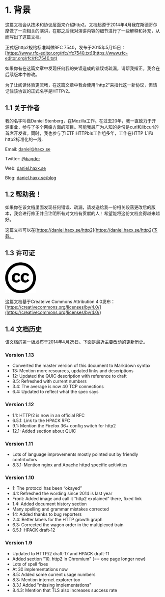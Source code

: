 # 1. 背景

这篇文档会从技术和协议层面来介绍http2。文档起源于2014年4月我在斯德哥尔摩做了一次相关的演讲，在那之后我对演讲内容的细节进行了一些解释和补充，从而写出了这篇文档。

正式版http2规格标准叫做RFC 7540，发布于2015年5月15日：[https://www.rfc-editor.org/rfc/rfc7540.txt](https://www.rfc-editor.org/rfc/rfc7540.txt)

如果你有在这篇文章中发现任何我的失误造成的错误或疏漏，请帮我指正。我会在后续版本中修改。

为了让阅读体验更流畅，在这篇文章中我会使用“http2”来指代这一新协议，但请记住该协议的正式名字是HTTP/2。

## 1.1 关于作者

我的名字叫做Daniel Stenberg，在Mozilla工作。在过去20年，我一直致力于开源事业，参与了多个网络方面的项目。可能我最广为人知的身份是curl和libcurl的首席开发者。同时，我也参与了IETF HTTPbis工作组多年，工作在HTTP 1.1和http2标准化的一线.

Email: daniel@haxx.se

Twitter: [@bagder](https://twitter.com/bagder)

Web: [daniel.haxx.se](https://daniel.haxx.se/)

Blog: [daniel.haxx.se/blog](https://daniel.haxx.se/blog/)

## 1.2 帮助我！

如果你在该文档里面发现任何错误、疏漏，请发送给我一份相关段落更改后的版本，我会进行修正并且注明所有对文档有贡献的人！希望能将这份文档变得越来越好。

这篇文档可以在[https://daniel.haxx.se/http2](https://daniel.haxx.se/http2)下载。

## 1.3 许可证

![](https://raw.githubusercontent.com/bagder/http2-explained/master/images/creative-commons.png)

这篇文档基于Createive Commons Attribution 4.0发布： [https://creativecommons.org/licenses/by/4.0/](https://creativecommons.org/licenses/by/4.0/)

## 1.4 文档历史

该文档的第一版发布于2014年4月25日。下面是最近主要改动的更新历史。

### Version 1.13

* Converted the master version of this document to Markdown syntax
* 13: Mention more resources, updated links and descriptions
* 12: Updated the QUIC description with reference to draft
* 8.5: Refreshed with current numbers
* 3.4: The average is now 40 TCP connections
* 6.4: Updated to reflect what the spec says

### Version 1.12

* 1.1: HTTP/2 is now in an official RFC
* 6.5.1: Link to the HPACK RFC
* 9.1: Mention the Firefox 36+ config switch for http2
* 12.1: Added section about QUIC

### Version 1.11

* Lots of language improvements mostly pointed out by friendly contributors
* 8.3.1: Mention nginx and Apache httpd specific acitivities

### Version 1.10

* 1: The protocol has been “okayed”
* 4.1: Refreshed the wording since 2014 is last year
* Front: Added image and call it “http2 explained” there, fixed link
* 1.4: Added document history section
* Many spelling and grammar mistakes corrected
* 14: Added thanks to bug reporters
* 2.4: Better labels for the HTTP growth graph
* 6.3: Corrected the wagon order in the multiplexed train
* 6.5.1: HPACK draft-12

### Version 1.9

* Updated to HTTP/2 draft-17 and HPACK draft-11  
* Added section "10. http2 in Chromium" \(== one page longer now\)  
* Lots of spell fixes  
* At 30 implementations now  
* 8.5: Added some current usage numbers  
* 8.3: Mention internet explorer too  
* 8.3.1 Added "missing implementations"  
* 8.4.3: Mention that TLS also increases success rate

